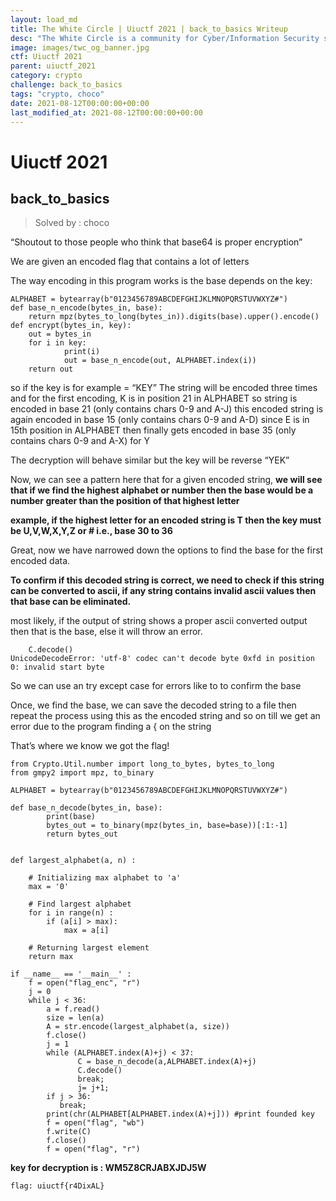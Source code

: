 ```yaml
---
layout: load_md
title: The White Circle | Uiuctf 2021 | back_to_basics Writeup
desc: "The White Circle is a community for Cyber/Information Security students, enthusiasts and professionals. You can discuss anything related to Security, share your knowledge with others, get help when you need it and proceed further in your journey with amazing people from all over the world."
image: images/twc_og_banner.jpg
ctf: Uiuctf 2021
parent: uiuctf_2021
category: crypto
challenge: back_to_basics
tags: "crypto, choco"
date: 2021-08-12T00:00:00+00:00
last_modified_at: 2021-08-12T00:00:00+00:00
---
```


<h1 class="heading card-title white-text">Uiuctf 2021</h1>

## back_to_basics
> Solved by : choco

“Shoutout to those people who think that base64 is proper encryption”

We are given an encoded flag that contains a lot of letters 

The way encoding in this program works is the base depends on the key:

    ALPHABET = bytearray(b"0123456789ABCDEFGHIJKLMNOPQRSTUVWXYZ#")
    def base_n_encode(bytes_in, base):
        return mpz(bytes_to_long(bytes_in)).digits(base).upper().encode()
    def encrypt(bytes_in, key):
        out = bytes_in
        for i in key:
                print(i)
                out = base_n_encode(out, ALPHABET.index(i))
        return out

so if the key is for example = “KEY”
The string will be encoded three times
and for the first encoding, K is in position 21 in ALPHABET so string is encoded in base 21 (only contains chars 0-9 and A-J)
this encoded string is again encoded in base 15 (only contains chars 0-9 and A-D) since E is in 15th position in ALPHABET
then finally gets encoded in base 35 (only contains chars 0-9 and A-X) for Y

The decryption will behave similar but the key will be reverse “YEK”

Now, we can see a pattern here that for a given encoded string, **we will see that if we find the highest alphabet or number then the base would be a number greater than the position of that highest letter**

**example, if the highest letter for an encoded string is T then the key must be U,V,W,X,Y,Z or # i.e., base 30 to 36**

Great, now we have narrowed down the options to find the base for the first encoded data.

**To confirm if this decoded string is correct, we need to check if this string can be converted to ascii, if any string contains invalid ascii values then that base can be eliminated.**

most likely, if the output of string shows a proper ascii converted output then that is the base, else it will throw an error.


        C.decode()
    UnicodeDecodeError: 'utf-8' codec can't decode byte 0xfd in position 0: invalid start byte

So we can use an try except case for errors like to to confirm the base

Once, we find the base, we can save the decoded string to a file then repeat the process using this as the encoded string and so on till we get an error due to the program finding a { on the string

That’s where we know we got the flag!


    from Crypto.Util.number import long_to_bytes, bytes_to_long
    from gmpy2 import mpz, to_binary
    
    ALPHABET = bytearray(b"0123456789ABCDEFGHIJKLMNOPQRSTUVWXYZ#")
    
    def base_n_decode(bytes_in, base):
            print(base)
            bytes_out = to_binary(mpz(bytes_in, base=base))[:1:-1]
            return bytes_out
    
    
    def largest_alphabet(a, n) :
         
        # Initializing max alphabet to 'a'
        max = '0'
     
        # Find largest alphabet
        for i in range(n) :
            if (a[i] > max):
                max = a[i]
     
        # Returning largest element
        return max
    
    if __name__ == '__main__' :
        f = open("flag_enc", "r")
        j = 0
        while j < 36: 
            a = f.read()
            size = len(a)
            A = str.encode(largest_alphabet(a, size))
            f.close()
            j = 1
            while (ALPHABET.index(A)+j) < 37:
                   C = base_n_decode(a,ALPHABET.index(A)+j)
                   C.decode()
                   break;
                   j= j+1;
            if j > 36:
               break;
            print(chr(ALPHABET[ALPHABET.index(A)+j])) #print founded key
            f = open("flag", "wb")
            f.write(C)
            f.close()
            f = open("flag", "r")

**key for decryption is : WM5Z8CRJABXJDJ5W**

```
flag: uiuctf{r4DixAL}
```